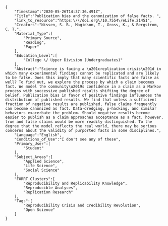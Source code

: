 
    {
        "Timestamp":"2020-05-26T14:37:36.491Z",
        "Title":"Publication bias and the canonization of false facts. ",
        "link_to_resource":"https:\/\/doi.org\/10.7554\/eLife.21451",
        "Creators":"Nissen, S. B., Magidson, T., Gross, K., & Bergstrom, C. T.",
        "Material_Type":[
            "Primary Source",
            "Reading",
            "Paper"
        ],
        "Education_Level":[
            "College \/ Upper Division (Undergraduates)"
        ],
        "Abstract":"Science is facing a \u201creplication crisis\u201d in which many experimental findings cannot be replicated and are likely to be false. Does this imply that many scientific facts are false as well? To find out, we explore the process by which a claim becomes fact. We model the community\u2019s confidence in a claim as a Markov process with successive published results shifting the degree of belief. Publication bias in favor of positive findings influences the distribution of published results. We find that unless a sufficient fraction of negative results are published, false claims frequently can become canonized as fact. Data-dredging, p-hacking, and similar behaviors exacerbate the problem. Should negative results become easier to publish as a claim approaches acceptance as a fact, however, true and false claims would be more readily distinguished. To the degree that the model reflects the real world, there may be serious concerns about the validity of purported facts in some disciplines.",
        "Language":"English",
        "Conditions_of_Use":"I don't see any of these",
        "Primary_User":[
            "Student"
        ],
        "Subject_Areas":[
            "Applied Science",
            "Life Science",
            "Social Science"
        ],
        "FORRT_Clusters":[
            "Reproducibility and Replicability Knowledge",
            "Reproducible Analyses",
            "Replication Research"
        ],
        "Tags":[
            "Reproducibility Crisis and Credibility Revolution",
            "Open Science"
        ]
    }
